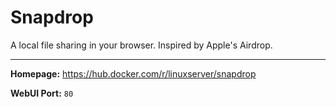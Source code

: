 # Snapdrop

A local file sharing in your browser. Inspired by Apple's Airdrop.

---

**Homepage:** https://hub.docker.com/r/linuxserver/snapdrop

**WebUI Port:** `80`
